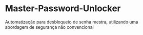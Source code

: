 # Master-Password-Unlocker
Automatização para desbloqueio de senha mestra, utilizando uma abordagem de segurança não convencional

